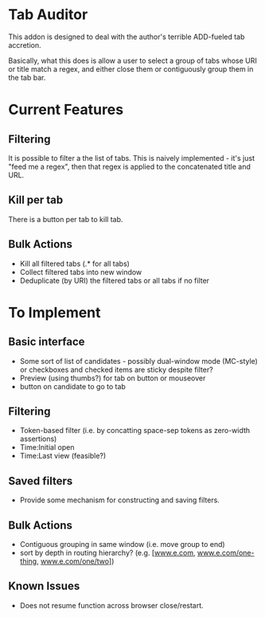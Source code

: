 # Tab Auditor

This addon is designed to deal with the author's terrible ADD-fueled tab accretion.

Basically, what this does is allow a user to select a group of tabs whose URI or title match a regex, and either close them or contiguously group them in the tab bar.

# Current Features

## Filtering

It is possible to filter a the list of tabs.  This is naively implemented - it's just "feed me a regex", then that regex is applied to the concatenated title and URL.

## Kill per tab

There is a button per tab to kill tab.

## Bulk Actions

- Kill all filtered tabs (.* for all tabs)
- Collect filtered tabs into new window
- Deduplicate (by URI) the filtered tabs or all tabs if no filter

# To Implement

## Basic interface
- Some sort of list of candidates - possibly dual-window mode (MC-style) or checkboxes and checked items are sticky despite filter?
- Preview (using thumbs?) for tab on button or mouseover
- button on candidate to go to tab

## Filtering
- Token-based filter (i.e. by concatting space-sep tokens as zero-width assertions)
- Time:Initial open
- Time:Last view (feasible?)

## Saved filters
- Provide some mechanism for constructing and saving filters.

## Bulk Actions
- Contiguous grouping in same window (i.e. move group to end)
- sort by depth in routing hierarchy? (e.g. [www.e.com, www.e.com/one-thing, www.e.com/one/two])

## Known Issues
- Does not resume function across browser close/restart.

